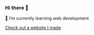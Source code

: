 ### Hi there 👋


🌱 I’m currently learning web development

[Check out a website I made](https://gabe-newell-tribute-page.netlify.app)
